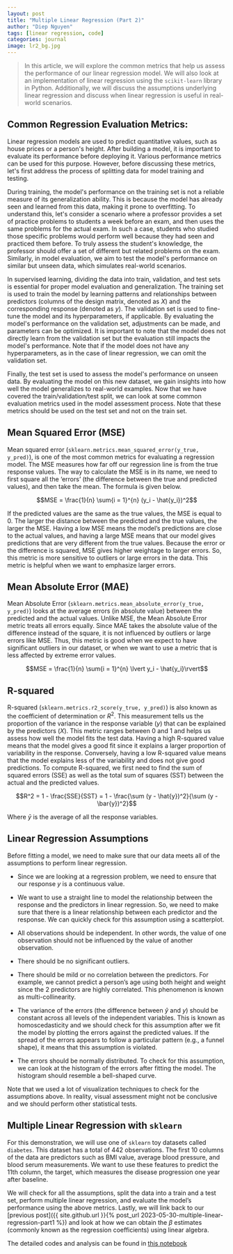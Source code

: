 ```yaml
---
layout: post
title: "Multiple Linear Regression (Part 2)"
author: "Diep Nguyen"
tags: [linear regression, code]
categories: journal
image: lr2_bg.jpg
---
```

> In this article, we will explore the common metrics that help us assess the performance of our linear regression model. We will also look at an implementation of linear regression using the `scikit-learn` library in Python. Additionally, we will discuss the assumptions underlying linear regression and discuss when linear regression is useful in real-world scenarios.


## Common Regression Evaluation Metrics: 


Linear regression models are used to predict quantitative values, such as house prices or a person's height. After building a model, it is important to evaluate its performance before deploying it. Various performance metrics can be used for this purpose. However, before discussing these metrics, let's first address the process of splitting data for model training and testing.

During training, the model's performance on the training set is not a reliable measure of its generalization ability. This is because the model has already seen and learned from this data, making it prone to overfitting. To understand this, let's consider a scenario where a professor provides a set of practice problems to students a week before an exam, and then uses the same problems for the actual exam. In such a case, students who studied those specific problems would perform well because they had seen and practiced them before. To truly assess the student's knowledge, the professor should offer a set of different but related problems on the exam. Similarly, in model evaluation, we aim to test the model's performance on similar but unseen data, which simulates real-world scenarios. 

In supervised learning, dividing the data into train, validation, and test sets is essential for proper model evaluation and generalization. The training set is used to train the model by learning patterns and relationships between predictors (columns of the design matrix, denoted as $X$) and the corresponding response (denoted as $y$). The validation set is used to fine-tune the model and its hyperparameters, if applicable. By evaluating the model's performance on the validation set, adjustments can be made, and parameters can be optimized. It is important to note that the model does not directly learn from the validation set but the evaluation still impacts the model's performance. Note that if the model does not have any hyperparameters, as in the case of linear regression, we can omit the validation set. 

Finally, the test set is used to assess the model's performance on unseen data. By evaluating the model on this new dataset, we gain insights into how well the model generalizes to real-world examples. Now that we have covered the train/validation/test split, we can look at some common evaluation metrics used in the model assessment process. Note that these metrics should be used on the test set and not on the train set.

## Mean Squared Error (MSE) 
Mean squared error (`sklearn.metrics.mean_squared_error(y_true, y_pred)`), is one of the most common metrics for evaluating a regression model. The MSE measures how far off our regression line is from the true response values. The way to calculate the MSE is in its name, we need to first square all the ‘errors’ (the difference between the true and predicted values), and then take the mean. The formula is given below.

$$MSE = \frac{1}{n} \sum{i = 1}^{n} (y_i - \hat{y_i})^2$$ 

If the predicted values are the same as the true values, the MSE is equal to 0. The larger the distance between the predicted and the true values, the larger the MSE. Having a low MSE means the model’s predictions are close to the actual values, and having a large MSE means that our model gives predictions that are very different from the true values. Because the error or the difference is squared, MSE gives higher weightage to larger errors. So, this metric is more sensitive to outliers or large errors in the data. This metric is helpful when we want to emphasize larger errors. 

## Mean Absolute Error (MAE)
Mean Absolute Error (`sklearn.metrics.mean_absolute_error(y_true, y_pred)`) looks at the average errors (in absolute value) between the predicted and the actual values. Unlike MSE, the Mean Absolute Error metric treats all errors equally. Since MAE takes the absolute value of the difference instead of the square, it is not influenced by outliers or large errors like MSE. Thus, this metric is good when we expect to have significant outliers in our dataset, or when we want to use a metric that is less affected by extreme error values. 

$$MSE = \frac{1}{n} \sum{i = 1}^{n} \lvert y_i - \hat{y_i}\rvert$$ 

## R-squared 
R-squared (`sklearn.metrics.r2_score(y_true, y_pred)`) is also known as the coefficient of determination or $R^2$. This measurement tells us the proportion of the variance in the response variable ($y$) that can be explained by the predictors ($X$). This metric ranges between 0 and 1 and helps us assess how well the model fits the test data. Having a high R-squared value means that the model gives a good fit since it explains a larger proportion of variability in the response. Conversely, having a low R-squared value means that the model explains less of the variability and does not give good predictions. To compute R-squared, we first need to find the sum of squared errors (SSE) as well as the total sum of squares (SST) between the actual and the predicted values.

$$R^2 = 1 - \frac{SSE}{SST} = 1 -  \frac{\sum (y - \hat{y})^2}{\sum (y - \bar{y})^2}$$

Where $\bar{y}$ is the average of all the response variables. 

## Linear Regression Assumptions
Before fitting a model, we need to make sure that our data meets all of the assumptions to perform linear regression.

- Since we are looking at a regression problem, we need to ensure that our response $y$ is a continuous value. 

- We want to use a straight line to model the relationship between the response and the predictors in linear regression. So, we need to make sure that there is a linear relationship between each predictor and the response. We can quickly check for this assumption using a scatterplot. 

- All observations should be independent. In other words, the value of one observation should not be influenced by the value of another observation.  ​​

- There should be no significant outliers.

- There should be mild or no correlation between the predictors. For example, we cannot predict a person’s age using both height and weight since the 2 predictors are highly correlated. This phenomenon is known as multi-collinearity. 

- The variance of the errors (the difference between $\hat{y}$ and $y$) should be constant across all levels of the independent variables. This is known as homoscedasticity and we should check for this assumption after we fit the model by plotting the errors against the predicted values. If the spread of the errors appears to follow a particular pattern (e.g., a funnel shape), it means that this assumption is violated. 

- The errors should be normally distributed. To check for this assumption, we can look at the histogram of the errors after fitting the model. The histogram should resemble a bell-shaped curve. 


Note that we used a lot of visualization techniques to check for the assumptions above. In reality, visual assessment might not be conclusive and we should perform other statistical tests. 

## Multiple Linear Regression with `sklearn`

For this demonstration, we will use one of `sklearn` toy datasets called `diabetes`. This dataset has a total of 442 observations. The first 10 columns of the data are predictors such as BMI value, average blood pressure, and blood serum measurements. We want to use these features to predict the 11th column, the target, which measures the disease progression one year after baseline. 

We will check for all the assumptions, split the data into a train and a test set, perform multiple linear regression, and evaluate the model’s performance using the above metrics. Lastly, we will link back to our [previous post]({{ site.github.url }}{% post_url 2023-05-30-multiple-linear-regression-part1 %}) and look at how we can obtain the $\beta$ estimates (commonly known as the regression coefficients) using linear algebra. 

The detailed codes and analysis can be found in [this notebook](https://github.com/dnnguyen99/regression_models/blob/main/Linear_Regression.ipynb)

